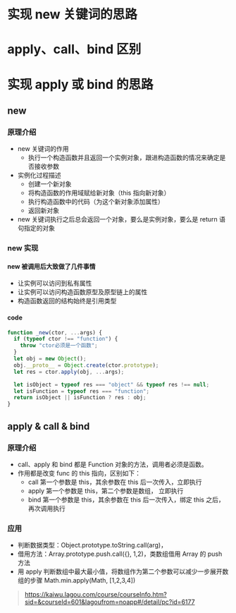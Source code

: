 # 实现 new 关键词的思路

# apply、call、bind 区别

# 实现 apply 或 bind 的思路

## new

### 原理介绍

- new 关键词的作用
  - 执行一个构造函数并且返回一个实例对象，跟进构造函数的情况来确定是否接收参数
- 实例化过程描述
  - 创建一个新对象
  - 将构造函数的作用域赋给新对象（this 指向新对象）
  - 执行构造函数中的代码（为这个新对象添加属性）
  - 返回新对象
- new 关键词执行之后总会返回一个对象，要么是实例对象，要么是 return 语句指定的对象

### new 实现

#### new 被调用后大致做了几件事情

- 让实例可以访问到私有属性
- 让实例可以访问构造函数原型及原型链上的属性
- 构造函数返回的结构始终是引用类型

#### code

```js
function _new(ctor, ...args) {
  if (typeof ctor !== "function") {
    throw "ctor必须是一个函数";
  }
  let obj = new Object();
  obj.__proto__ = Object.create(ctor.prototype);
  let res = ctor.apply(obj, ...args);

  let isObject = typeof res === "object" && typeof res !== null;
  let isFunction = typeof res === "function";
  return isObject || isFunction ? res : obj;
}
```

## apply & call & bind

### 原理介绍

- call、apply 和 bind 都是 Function 对象的方法，调用者必须是函数。
- 作用都是改变 func 的 this 指向，区别如下：
  - call 第一个参数是 this，其余参数在 this 后一次传入，立即执行
  - apply 第一个参数是 this，第二个参数是数组， 立即执行
  - bind 第一个参数是 this，其余参数在 this 后一次传入，绑定 this 之后，再次调用执行

### 应用

- 判断数据类型：Object.prototype.toString.call(arg)，
- 借用方法：Array.prototype.push.call({}, 1,2)，类数组借用 Array 的 push 方法
- 用 apply 判断数组中最大最小值，将数组作为第二个参数可以减少一步展开数组的步骤 Math.min.apply(Math, [1,2,3,4])

> https://kaiwu.lagou.com/course/courseInfo.htm?sid=&courseId=601&lagoufrom=noapp#/detail/pc?id=6177
